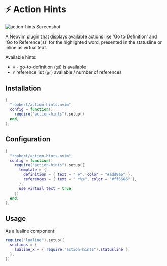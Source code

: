 # :zap: Action Hints

![action-hints Screenshot](https://github.com/roobert/action-hints.nvim/assets/226654/41d2e228-0991-41bc-ac0e-bc20aa5ca54a)

A Neovim plugin that displays available actions like 'Go to Definition' and 'Go to Reference(s)' for the highlighted word, presented in the statusline or inline as virtual text.






Available hints:

- `⊛` - go-to-definition (`gd`) is available
- `↱` reference list (`gr`) available / number of references

## Installation

```lua
{
  "roobert/action-hints.nvim",
  config = function()
    require("action-hints").setup()
  end,
},
```

## Configuration

```lua
{
  "roobert/action-hints.nvim",
  config = function()
    require("action-hints").setup({
      template = {
        definition = { text = " ⊛", color = "#add8e6" },
        references = { text = " ↱%s", color = "#ff6666" },
      },
      use_virtual_text = true,
    })
  end,
},
```

## Usage

As a lualine component:

```lua
require("lualine").setup({
  sections = {
    lualine_x = { require("action-hints").statusline },
  },
})
```

